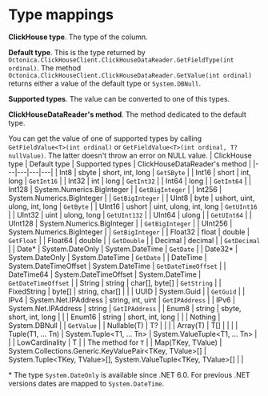 ﻿# Type mappings
**ClickHouse type**. The type of the column.

**Default type**. This is the type returned by `Octonica.ClickHouseClient.ClickHouseDataReader.GetFieldType(int ordinal)`. The method `Octonica.ClickHouseClient.ClickHouseDataReader.GetValue(int ordinal)` returns either a value of the default type or `System.DBNull`.

**Supported types**. The value can be converted to one of this types.

**ClickHouseDataReader's method**. The method dedicated to the default type. 

You can get the value of one of supported types by calling `GetFieldValue<T>(int ordinal)` or `GetFieldValue<T>(int ordinal, T? nullValue)`. The latter doesn't throw an error on NULL value.
| ClickHouse type | Default type | Supported types | ClickHouseDataReader's method | 
|---|---|---|---|
| Int8 | sbyte | short, int, long | `GetSByte` |
| Int16 | short | int, long | `GetInt16` |
| Int32 | int | long | `GetInt32` |
| Int64 | long | | `GetInt64` |
| Int128 | System.Numerics.BigInteger | | `GetBigInteger` |
| Int256 | System.Numerics.BigInteger | | `GetBigInteger` |
| UInt8 | byte | ushort, uint, ulong, int, long | `GetByte` |
| UInt16 | ushort | uint, ulong, int, long | `GetUInt16` |
| UInt32 | uint | ulong, long | `GetUInt132` |
| UInt64 | ulong | | `GetUInt64` |
| UInt128 | System.Numerics.BigInteger | | `GetBigInteger` |
| UInt256 | System.Numerics.BigInteger | | `GetBigInteger` |
| Float32 | float | double | `GetFloat` |
| Float64 | double | | `GetDouble` |
| Decimal | decimal | | `GetDecimal` |
| Date\* | System.DateOnly | System.DateTime | `GetDate` |
| Date32\* | System.DateOnly | System.DateTime | `GetDate` |
| DateTime | System.DateTimeOffset | System.DateTime | `GetDateTimeOffset` |
| DateTime64 | System.DateTimeOffset | System.DateTime | `GetDateTimeOffset` |
| String | string | char[], byte[] | `GetString` |
| FixedString | byte[] | string, char[] | |
| UUID | System.Guid | | `GetGuid` |
| IPv4 | System.Net.IPAddress | string, int, uint | `GetIPAddress` |
| IPv6 | System.Net.IPAddress | string | `GetIPAddress` |
| Enum8 | string | sbyte, short, int, long | |
| Enum16 | string | short, int, long | |
| Nothing | System.DBNull | | `GetValue` |
| Nullable(T) | T? | | |
| Array(T) | T[] | | |
| Tuple(T1, ... Tn) | System.Tuple<T1, ... Tn> | System.ValueTuple<T1, ... Tn> | |
| LowCardinality<T> | T | | The method for `T` |
| Map(TKey, TValue) | System.Collections.Generic.KeyValuePair<TKey, TValue>[] | System.Tuple<TKey, TValue>[], System.ValueTuple<TKey, TValue>[] | |

\* The type `System.DateOnly` is available since .NET 6.0. For previous .NET versions dates are mapped to `System.DateTime`.